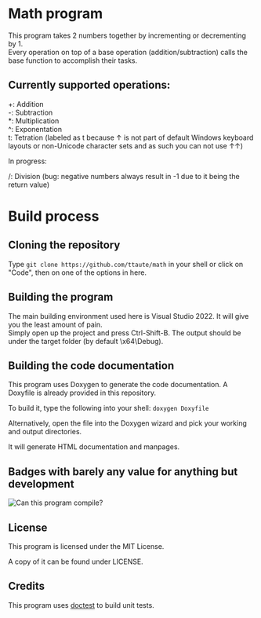 ﻿# Math program

This program takes 2 numbers together by incrementing or decrementing by 1.<br>
Every operation on top of a base operation (addition/subtraction) calls 
the base function to accomplish their tasks.

## Currently supported operations:

+: Addition<br>
-: Subtraction<br>
\*: Multiplication<br>
^: Exponentation<br>
t: Tetration (labeled as t because ↑ is not part of default Windows keyboard layouts or non-Unicode character sets and as such you can not use ↑↑)

In progress:

/: Division (bug: negative numbers always result in -1 due to it being the return value) 

# Build process

## Cloning the repository
Type `git clone https://github.com/ttaute/math` in your shell or click on "Code", then on one of the options in here.

## Building the program
The main building environment used here is Visual Studio 2022. It will give you the least amount of pain.<br>
Simply open up the project and press Ctrl-Shift-B. The output should be under the target folder (by default \x64\Debug).<br>

## Building the code documentation
This program uses Doxygen to generate the code documentation.
A Doxyfile is already provided in this repository.

To build it, type the following into your shell: `doxygen Doxyfile`

Alternatively, open the file into the Doxygen wizard and pick your working and output directories.

It will generate HTML documentation and manpages.

## Badges with barely any value for anything but development
![Can this program compile?](https://github.com/ttaute/math/actions/workflows/msbuild.yml/badge.svg)

## License
This program is licensed under the MIT License.

A copy of it can be found under LICENSE.

## Credits
This program uses [doctest](https://github.com/doctest/doctest) to build unit tests.
